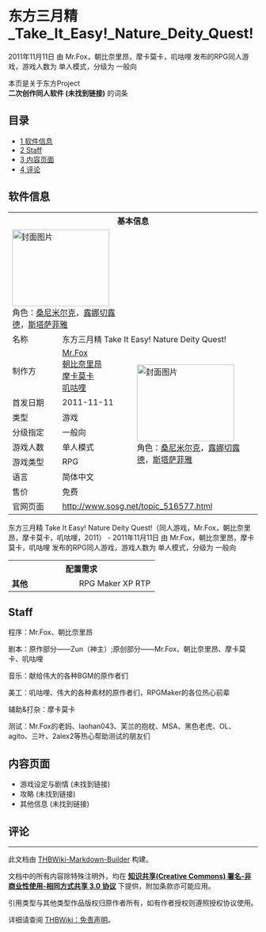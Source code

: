 # 东方三月精_Take_It_Easy!_Nature_Deity_Quest!

<!-- source html: G:\repos\THBWiki-Markdown-Builder\THBWikiMarkdown\Temp\main\f\fe\ns0%3A%E4%B8%9C%E6%96%B9%E4%B8%89%E6%9C%88%E7%B2%BE_Take_It_Easy%21_Nature_Deity_Quest%21.html -->

2011年11月11日 由 Mr.Fox，朝比奈里昂，摩卡莫卡，叽咕哩  发布的RPG同人游戏，游戏人数为 单人模式，分级为 一般向

本页是关于东方Project  
 **二次创作同人软件 (未找到链接)** 的词条
## 目录

- [1 软件信息](#软件信息)
- [2 Staff](#Staff)
- [3 内容页面](#内容页面)
- [4 评论](#评论)




## 软件信息

<table><tbody><tr><th colspan="3">基本信息</th></tr><tr><td class="cover-artwork-mobile" colspan="2"><a href="./文件-东方三月精_Take_It_Easy!_Nature_Deity_Quest!封面.png.md" class="image" title="封面图片"><img alt="封面图片" src="https://upload.thwiki.cc/thumb/6/61/%E4%B8%9C%E6%96%B9%E4%B8%89%E6%9C%88%E7%B2%BE_Take_It_Easy%21_Nature_Deity_Quest%21%E5%B0%81%E9%9D%A2.png/196px-%E4%B8%9C%E6%96%B9%E4%B8%89%E6%9C%88%E7%B2%BE_Take_It_Easy%21_Nature_Deity_Quest%21%E5%B0%81%E9%9D%A2.png" decoding="async" loading="lazy" width="196" height="155" srcset="https://upload.thwiki.cc/thumb/6/61/%E4%B8%9C%E6%96%B9%E4%B8%89%E6%9C%88%E7%B2%BE_Take_It_Easy%21_Nature_Deity_Quest%21%E5%B0%81%E9%9D%A2.png/294px-%E4%B8%9C%E6%96%B9%E4%B8%89%E6%9C%88%E7%B2%BE_Take_It_Easy%21_Nature_Deity_Quest%21%E5%B0%81%E9%9D%A2.png 1.5x, https://upload.thwiki.cc/thumb/6/61/%E4%B8%9C%E6%96%B9%E4%B8%89%E6%9C%88%E7%B2%BE_Take_It_Easy%21_Nature_Deity_Quest%21%E5%B0%81%E9%9D%A2.png/392px-%E4%B8%9C%E6%96%B9%E4%B8%89%E6%9C%88%E7%B2%BE_Take_It_Easy%21_Nature_Deity_Quest%21%E5%B0%81%E9%9D%A2.png 2x" data-file-width="802" data-file-height="633"></a><div class="cover-char">角色：<a href="./桑尼米尔克.md" title="桑尼米尔克">桑尼米尔克</a>，<a href="./露娜切露德.md" title="露娜切露德">露娜切露德</a>，<a href="./斯塔萨菲雅.md" title="斯塔萨菲雅">斯塔萨菲雅</a></div></td>
</tr><tr><td class="label">名称</td><td colspan="2"> 东方三月精 Take It Easy! Nature Deity Quest! </td></tr><tr><td class="label">制作方</td><td><a href="/index.php?title=Mr.Fox&amp;action=edit&amp;redlink=1" class="new" title="Mr.Fox（页面不存在）">Mr.Fox</a><br><a href="/index.php?title=%E6%9C%9D%E6%AF%94%E5%A5%88%E9%87%8C%E6%98%82&amp;action=edit&amp;redlink=1" class="new" title="朝比奈里昂（页面不存在）">朝比奈里昂</a><br><a href="/index.php?title=%E6%91%A9%E5%8D%A1%E8%8E%AB%E5%8D%A1&amp;action=edit&amp;redlink=1" class="new" title="摩卡莫卡（页面不存在）">摩卡莫卡</a><br><a href="/index.php?title=%E5%8F%BD%E5%92%95%E5%93%A9&amp;action=edit&amp;redlink=1" class="new" title="叽咕哩（页面不存在）">叽咕哩</a></td><td class="cover-artwork" rowspan="7" style="min-width:196px;"><a href="./文件-东方三月精_Take_It_Easy!_Nature_Deity_Quest!封面.png.md" class="image" title="封面图片"><img alt="封面图片" src="https://upload.thwiki.cc/thumb/6/61/%E4%B8%9C%E6%96%B9%E4%B8%89%E6%9C%88%E7%B2%BE_Take_It_Easy%21_Nature_Deity_Quest%21%E5%B0%81%E9%9D%A2.png/196px-%E4%B8%9C%E6%96%B9%E4%B8%89%E6%9C%88%E7%B2%BE_Take_It_Easy%21_Nature_Deity_Quest%21%E5%B0%81%E9%9D%A2.png" decoding="async" loading="lazy" width="196" height="155" srcset="https://upload.thwiki.cc/thumb/6/61/%E4%B8%9C%E6%96%B9%E4%B8%89%E6%9C%88%E7%B2%BE_Take_It_Easy%21_Nature_Deity_Quest%21%E5%B0%81%E9%9D%A2.png/294px-%E4%B8%9C%E6%96%B9%E4%B8%89%E6%9C%88%E7%B2%BE_Take_It_Easy%21_Nature_Deity_Quest%21%E5%B0%81%E9%9D%A2.png 1.5x, https://upload.thwiki.cc/thumb/6/61/%E4%B8%9C%E6%96%B9%E4%B8%89%E6%9C%88%E7%B2%BE_Take_It_Easy%21_Nature_Deity_Quest%21%E5%B0%81%E9%9D%A2.png/392px-%E4%B8%9C%E6%96%B9%E4%B8%89%E6%9C%88%E7%B2%BE_Take_It_Easy%21_Nature_Deity_Quest%21%E5%B0%81%E9%9D%A2.png 2x" data-file-width="802" data-file-height="633"></a><div class="cover-char">角色：<a href="./桑尼米尔克.md" title="桑尼米尔克">桑尼米尔克</a>，<a href="./露娜切露德.md" title="露娜切露德">露娜切露德</a>，<a href="./斯塔萨菲雅.md" title="斯塔萨菲雅">斯塔萨菲雅</a></div></td>
</tr><tr><td class="label">首发日期</td><td>2011-11-11</td></tr><tr><td class="label">类型</td><td>游戏</td></tr><tr><td class="label">分级指定</td><td>一般向</td></tr><tr><td class="label">游戏人数</td><td>单人模式</td></tr><tr><td class="label">游戏类型</td><td>RPG</td></tr><tr><td class="label">语言</td><td>简体中文</td></tr><tr><td class="label">售价</td><td>免费</td></tr>
<tr><td class="label">官网页面</td><td colspan="2"><a rel="nofollow" class="external free" href="http://www.sosg.net/topic_516577.html">http://www.sosg.net/topic_516577.html</a></td></tr></tbody></table>

东方三月精 Take It Easy! Nature Deity Quest!（同人游戏，Mr.Fox，朝比奈里昂，摩卡莫卡，叽咕哩，2011） - 2011年11月11日 由 Mr.Fox，朝比奈里昂，摩卡莫卡，叽咕哩  发布的RPG同人游戏，游戏人数为 单人模式，分级为 一般向
  
  

  


<table>
<tbody><tr><th colspan="2">配置需求</th></tr>
<tr><td style="width:120px;padding-left:7px;"><b>其他</b></td><td>RPG Maker XP RTP</td></tr>
</tbody></table>


## Staff

  
程序：Mr.Fox、朝比奈里昂  

剧本：原作部分——Zun（神主）;原创部分——Mr.Fox、朝比奈里昂、摩卡莫卡、叽咕哩  

音乐：献给伟大的各种BGM的原作者们  

美工：叽咕哩、伟大的各种素材的原作者们，RPGMaker的各位热心前辈  

辅助&amp;打杂：摩卡莫卡  

测试：Mr.Fox的老妈、laohan043、芙兰的抱枕、MSA、黑色老虎、OL、agito、三叶、2alex2等热心帮助测试的朋友们
  


## 内容页面
- 游戏设定与剧情 (未找到链接)
- 攻略 (未找到链接)
- 其他信息 (未找到链接)

## 评论




---

此文档由 [THBWiki-Markdown-Builder](https://github.com/Delsin-Yu/THBWiki-Markdown-Builder) 构建。

文档中的所有内容除特殊注明外，均在 [**知识共享(Creative Commons) 署名-非商业性使用-相同方式共享 3.0 协议**](https://creativecommons.org/licenses/by-sa/3.0/deed.zh-hans) 下提供，附加条款亦可能应用。

引用类型与其他类型作品版权归原作者所有，如有作者授权则遵照授权协议使用。

详细请查阅 [THBWiki：免责声明](https://thbwiki.cc/THBWiki:%E5%85%8D%E8%B4%A3%E5%A3%B0%E6%98%8E)。

